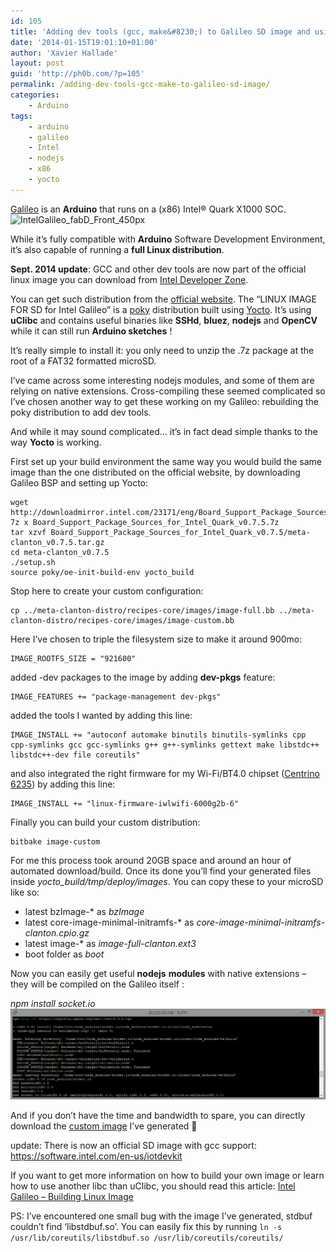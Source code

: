 ```yaml
---
id: 105
title: 'Adding dev tools (gcc, make&#8230;) to Galileo SD image and using nodejs with native extensions'
date: '2014-01-15T19:01:10+01:00'
author: 'Xavier Hallade'
layout: post
guid: 'http://ph0b.com/?p=105'
permalink: /adding-dev-tools-gcc-make-to-galileo-sd-image/
categories:
    - Arduino
tags:
    - arduino
    - galileo
    - Intel
    - nodejs
    - x86
    - yocto
---
```


[Galileo](http://arduino.cc/en/ArduinoCertified/IntelGalileo) is an **Arduino** that runs on a (x86) Intel® Quark X1000 SOC.![IntelGalileo_fabD_Front_450px](/uploads/2014/01/IntelGalileo_fabD_Front_450px-150x150.jpg)

While it’s fully compatible with **Arduino** Software Development Environment, it’s also capable of running a **full Linux distribution**.

**Sept. 2014 update**: GCC and other dev tools are now part of the official linux image you can download from [Intel Developer Zone](https://software.intel.com/en-us/iot/downloads).

You can get such distribution from the [official website](https://communities.intel.com/docs/DOC-22226). The “LINUX IMAGE FOR SD for Intel Galileo” is a [poky](https://www.yoctoproject.org/tools-resources/projects/poky) distribution built using [Yocto](https://www.yoctoproject.org). It’s using **uClibc** and contains useful binaries like **SSHd**, **bluez**, **nodejs** and **OpenCV** while it can still run **Arduino sketches** !

It’s really simple to install it: you only need to unzip the .7z package at the root of a FAT32 formatted microSD.

I’ve came across some interesting nodejs modules, and some of them are relying on native extensions. Cross-compiling these seemed complicated so I’ve chosen another way to get these working on my Galileo: rebuilding the poky distribution to add dev tools.

And while it may sound complicated… it’s in fact dead simple thanks to the way **Yocto** is working.

First set up your build environment the same way you would build the same image than the one distributed on the official website, by downloading Galileo BSP and setting up Yocto:

```shell
wget http://downloadmirror.intel.com/23171/eng/Board_Support_Package_Sources_for_Intel_Quark_v0.7.5.7z
7z x Board_Support_Package_Sources_for_Intel_Quark_v0.7.5.7z
tar xzvf Board_Support_Package_Sources_for_Intel_Quark_v0.7.5/meta-clanton_v0.7.5.tar.gz
cd meta-clanton_v0.7.5
./setup.sh
source poky/oe-init-build-env yocto_build
```

Stop here to create your custom configuration:

```shell
cp ../meta-clanton-distro/recipes-core/images/image-full.bb ../meta-clanton-distro/recipes-core/images/image-custom.bb
```

Here I’ve chosen to triple the filesystem size to make it around 900mo:

```shell
IMAGE_ROOTFS_SIZE = "921600"
```

added -dev packages to the image by adding **dev-pkgs** feature:

```shell
IMAGE_FEATURES += "package-management dev-pkgs"
```

added the tools I wanted by adding this line:

```shell
IMAGE_INSTALL += "autoconf automake binutils binutils-symlinks cpp cpp-symlinks gcc gcc-symlinks g++ g++-symlinks gettext make libstdc++ libstdc++-dev file coreutils"
```

and also integrated the right firmware for my Wi-Fi/BT4.0 chipset ([Centrino 6235](http://www.amazon.com/Intel-Centrino®-Advanced-N-6235-6235ANHMW/dp/B009SJTSWU)) by adding this line:

```shell
IMAGE_INSTALL += "linux-firmware-iwlwifi-6000g2b-6"
```

Finally you can build your custom distribution:

```shell
bitbake image-custom
```

For me this process took around 20GB space and around an hour of automated download/build. Once its done you’ll find your generated files inside *yocto\_build/tmp/deploy/images*. You can copy these to your microSD like so:

- latest bzImage-\* as *bzImage*
- latest core-image-minimal-initramfs-\* as *core-image-minimal-initramfs-clanton.cpio.gz*
- latest image-\* as *image-full-clanton.ext3*
- boot folder as *boot*

Now you can easily get useful **nodejs** **modules** with native extensions – they will be compiled on the Galileo itself :

*npm install socket.io*
[![socketio-build](/wp-content/uploads/2014/01/socketio-build.png)](/wp-content/uploads/2014/01/socketio-build.png)

And if you don’t have the time and bandwidth to spare, you can directly download the [custom image](/wp-content/uploads/2014/01/linux_image_for_sd_with_dev_tools.zip) I’ve generated 🙂

update: There is now an official SD image with gcc support: <https://software.intel.com/en-us/iotdevkit>

If you want to get more information on how to build your own image or learn how to use another libc than uClibc, you should read this article: [Intel Galileo – Building Linux Image](http://www.malinov.com/Home/sergey-s-blog/intelgalileo-buildinglinuximage)

PS: I’ve encountered one small bug with the image I’ve generated, stdbuf couldn’t find ‘libstdbuf.so’. You can easily fix this by running `ln -s /usr/lib/coreutils/libstdbuf.so /usr/lib/coreutils/coreutils/`
